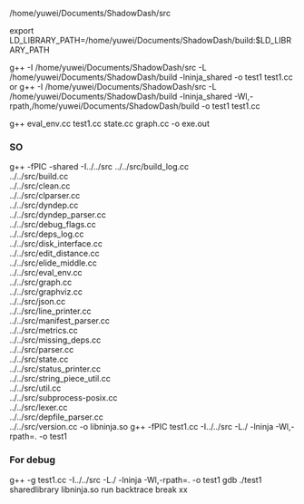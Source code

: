 /home/yuwei/Documents/ShadowDash/src

export LD_LIBRARY_PATH=/home/yuwei/Documents/ShadowDash/build:$LD_LIBRARY_PATH

g++ -I /home/yuwei/Documents/ShadowDash/src -L /home/yuwei/Documents/ShadowDash/build -lninja_shared -o test1 test1.cc
or
g++ -I /home/yuwei/Documents/ShadowDash/src -L /home/yuwei/Documents/ShadowDash/build -lninja_shared -Wl,-rpath,/home/yuwei/Documents/ShadowDash/build -o test1 test1.cc

g++ eval_env.cc test1.cc state.cc graph.cc -o exe.out

### SO
g++ -fPIC -shared -I../../src ../../src/build_log.cc \
    ../../src/build.cc \
    ../../src/clean.cc \
    ../../src/clparser.cc \
    ../../src/dyndep.cc \
    ../../src/dyndep_parser.cc \
    ../../src/debug_flags.cc \
    ../../src/deps_log.cc \
    ../../src/disk_interface.cc \
    ../../src/edit_distance.cc \
    ../../src/elide_middle.cc \
    ../../src/eval_env.cc \
    ../../src/graph.cc \
    ../../src/graphviz.cc \
    ../../src/json.cc \
    ../../src/line_printer.cc \
    ../../src/manifest_parser.cc \
    ../../src/metrics.cc \
    ../../src/missing_deps.cc \
    ../../src/parser.cc \
    ../../src/state.cc \
    ../../src/status_printer.cc \
    ../../src/string_piece_util.cc \
    ../../src/util.cc \
    ../../src/subprocess-posix.cc \
    ../../src/lexer.cc \
    ../../src/depfile_parser.cc \
    ../../src/version.cc -o libninja.so
g++ -fPIC test1.cc -I../../src -L./ -lninja -Wl,-rpath=. -o test1

### For debug
g++ -g test1.cc -I../../src -L./ -lninja -Wl,-rpath=. -o test1
gdb ./test1
sharedlibrary libninja.so
run
backtrace
break xx